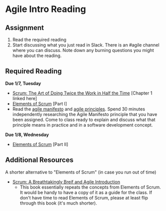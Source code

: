 # Agile Intro Reading

## Assignment

1. Read the required reading
2. Start discussing what you just read in Slack. There is an #agile channel where you can discuss. Note down any burning questions you might have about the reading.

## Required Reading

**Due 1/7, Tuesday**

- [Scrum: The Art of Doing Twice the Work in Half the Time](https://www.agileleanhouse.com/lib/lib/News/More_Praise_for_Scrum_The_Art_of_Doing_T.pdf) [Chapter 1 linked here]
- [Elements of Scrum](https://www.amazon.com/Elements-Scrum-Chris-Sims-ebook/dp/B004O0U74Q/ref=sr_1_2?s=digital-text&ie=UTF8&qid=1546492282&sr=1-2&keywords=elements+of+scrum) [Part I]
- Read the [agile manifesto](https://agilemanifesto.org/) and [agile principles](https://agilemanifesto.org/principles.html). Spend 30 minutes independently researching the Agile Manifesto principle that you have been assigned. Come to class ready to explain and discuss what that principle means in practice and in a software development concept. 

 **Due 1/8, Wednesday**
 - [Elements of Scrum](https://www.amazon.com/Elements-Scrum-Chris-Sims-ebook/dp/B004O0U74Q/ref=sr_1_2?s=digital-text&ie=UTF8&qid=1546492282&sr=1-2&keywords=elements+of+scrum) [Part II] 

## Additional Resources

A shorter alternative to "Elements of Scrum" (in case you run out of time)

- [Scrum: A Breathtakingly Breif and Agile Introduction](https://www.amazon.com/dp/B007P5N8D4/ref=dp-kindle-redirect?_encoding=UTF8&btkr=1)
	- This book essentially repeats the concepts from Elements of Scrum. It would be handy to have a copy of it as a guide for the class. If don't have time to read Elements of Scrum, please at least flip through this book (it's much shorter).
